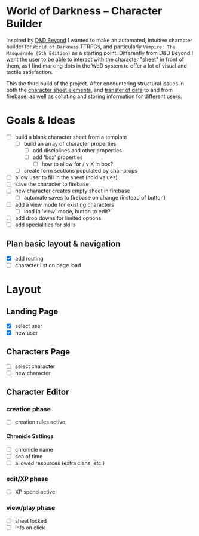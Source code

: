 # World of Darkness – Character Builder

Inspired by [D&D Beyond](www.dndbeyond.com) I wanted to make an automated, intuitive character builder for `World of Darkness` TTRPGs, and particularly `Vampire: The Masquerade (5th Edition)` as a starting point. Differently from D&D Beyond I want the user to be able to interact with the character "sheet" in front of them, as I find marking dots in the WoD system to offer a lot of visual and tactile satisfaction.

This the third build of the project. After encountering structural issues in both the [character sheet elements](https://github.com/kylerobertduncan/wod-character-sheet), and [transfer of data](https://github.com/kylerobertduncan/wod-char-generator) to and from firebase, as well as collating and storing information for different users.

# Goals & Ideas
- [ ] build a blank character sheet from a template
  - [ ] build an array of character properties
    - [ ] add disciplines and other properties
    - [ ] add 'box' properties
      - [ ] how to allow for / v X in box?
  - [ ] create form sections populated by char-props
- [ ] allow user to fill in the sheet (hold values)
- [ ] save the character to firebase
- [ ] new character creates empty sheet in firebase
  - [ ] automate saves to firebase on change (instead of button)
- [ ] add a view mode for existing characters
  - [ ] load in 'view' mode, button to edit?
- [ ] add drop downs for limited options
- [ ] add specialities for skills

## Plan basic layout & navigation
- [x] add routing
- [ ] character list on page load

# Layout

## Landing Page
- [x] select user
- [x] new user

## Characters Page
- [ ] select character
- [ ] new character

## Character Editor

### creation phase
- [ ] creation rules active

#### Chronicle Settings
- [ ] chronicle name
- [ ] sea of time
- [ ] allowed resources (extra clans, etc.)

### edit/XP phase
- [ ] XP spend active

### view/play phase
- [ ] sheet locked
- [ ] info on click